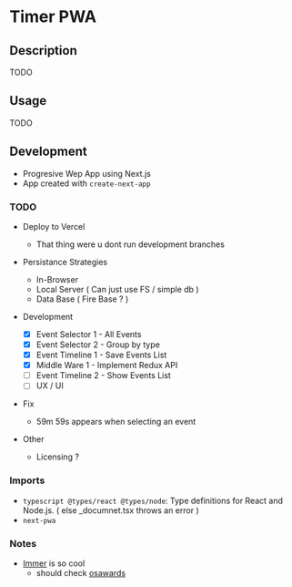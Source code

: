 # Timer PWA

## Description

TODO

## Usage

TODO

## Development

- Progresive Wep App using Next.js
- App created with `create-next-app`

### TODO

- Deploy to Vercel

  - That thing were u dont run development branches

- Persistance Strategies

  - In-Browser
  - Local Server ( Can just use FS / simple db )
  - Data Base ( Fire Base ? )

- Development

  - [x] Event Selector 1 - All Events
  - [x] Event Selector 2 - Group by type
  - [x] Event Timeline 1 - Save Events List
  - [x] Middle Ware 1 - Implement Redux API
  - [ ] Event Timeline 2 - Show Events List
  - [ ] UX / UI

- Fix

  - 59m 59s appears when selecting an event

- Other
  - Licensing ?

### Imports

- `typescript @types/react @types/node`: Type definitions for React and Node.js. ( else \_documnet.tsx throws an error )
- `next-pwa`

### Notes

- [Immer](https://immerjs.github.io/immer/) is so cool
  - should check [osawards](https://osawards.com/)
